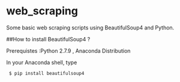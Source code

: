 # web_scraping

Some basic web scraping scripts using BeautifulSoup4 and Python.

##How to install BeautifulSoup4 ?


Prerequistes :Python 2.7.9 , Anaconda Distribution

In your Anaconda shell, type 

```sh
 $ pip install beautifulsoup4
``` 

 


